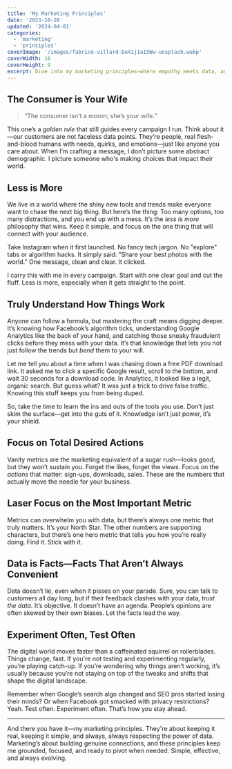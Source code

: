 ```yaml
---
title: 'My Marketing Principles'
date: '2023-10-26'
updated: '2024-04-01'
categories:
  - 'marketing'
  - 'principles'
coverImage: '/images/fabrice-villard-Du41jIaI5Ww-unsplash.webp'
coverWidth: 16
coverHeight: 9
excerpt: Dive into my marketing principles—where empathy meets data, and simplicity beats complexity in a fast-paced digital world.
---
```


## The Consumer is Your Wife

> “The consumer isn’t a moron; she’s your wife.”

This one’s a _golden rule_ that still guides every campaign I run. Think about it—our customers are not faceless data points. They’re people, real flesh-and-blood humans with needs, quirks, and emotions—just like anyone you care about. When I’m crafting a message, I don’t picture some abstract demographic. I picture someone who's making choices that impact their world.

## Less is More

We live in a world where the shiny new tools and trends make everyone want to chase the next big thing. But here’s the thing: Too many options, too many distractions, and you end up with a mess. It’s the _less is more_ philosophy that wins. Keep it simple, and focus on the one thing that will connect with your audience.

Take Instagram when it first launched. No fancy tech jargon. No "explore" tabs or algorithm hacks. It simply said: "Share your best photos with the world." One message, clean and clear. It clicked.

I carry this with me in every campaign. Start with one clear goal and cut the fluff. Less is more, especially when it gets straight to the point.

## Truly Understand How Things Work

Anyone can follow a formula, but mastering the craft means digging deeper. It’s knowing how Facebook’s algorithm ticks, understanding Google Analytics like the back of your hand, and catching those sneaky fraudulent clicks before they mess with your data. It’s that knowledge that lets you not just follow the trends but _bend_ them to your will.

Let me tell you about a time when I was chasing down a free PDF download link. It asked me to click a specific Google result, scroll to the bottom, and wait 30 seconds for a download code. In Analytics, it looked like a legit, organic search. But guess what? It was just a trick to drive false traffic. Knowing this stuff keeps you from being duped.

So, take the time to learn the ins and outs of the tools you use. Don’t just skim the surface—get into the guts of it. Knowledge isn’t just power, it’s your shield.

## Focus on Total Desired Actions

Vanity metrics are the marketing equivalent of a sugar rush—looks good, but they won’t sustain you. Forget the likes, forget the views. Focus on the _actions_ that matter: sign-ups, downloads, sales. These are the numbers that actually move the needle for your business.

## Laser Focus on the Most Important Metric

Metrics can overwhelm you with data, but there’s always one metric that truly matters. It’s your North Star. The other numbers are supporting characters, but there’s one hero metric that tells you how you’re really doing. Find it. Stick with it.

## Data is Facts—Facts That Aren’t Always Convenient

Data doesn’t lie, even when it pisses on your parade. Sure, you can talk to customers all day long, but if their feedback clashes with your data, _trust the data_. It’s objective. It doesn’t have an agenda. People’s opinions are often skewed by their own biases. Let the facts lead the way.

## Experiment Often, Test Often

The digital world moves faster than a caffeinated squirrel on rollerblades. Things change, fast. If you're not testing and experimenting regularly, you’re playing catch-up. If you’re wondering why things aren’t working, it’s usually because you’re not staying on top of the tweaks and shifts that shape the digital landscape.

Remember when Google’s search algo changed and SEO pros started losing their minds? Or when Facebook got smacked with privacy restrictions? Yeah. Test often. Experiment often. That’s how you stay ahead.

---

And there you have it—my marketing principles. They're about keeping it real, keeping it simple, and always, always respecting the power of data. Marketing’s about building genuine connections, and these principles keep me grounded, focused, and ready to pivot when needed. Simple, effective, and always evolving.
